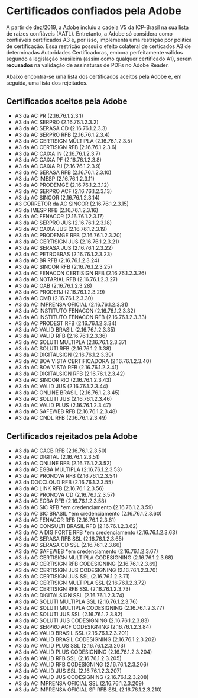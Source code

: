﻿# Certificados confiados pela Adobe

A partir de dez/2019, a Adobe incluiu a cadeia V5 da ICP-Brasil na sua lista de raízes confiáveis (AATL). Entretanto, a Adobe só considera como
confiáveis certificados A3 e, por isso, implementa uma restrição por política de certificação. Essa restrição possui o efeito colateral de 
certicados A3 de determinadas Autoridades Certificadoras, embora perfeitamente válidos segundo a legislação brasileira (assim
como qualquer certificado A1), serem **recusados** na validação de assinaturas de PDFs no Adobe Reader.

Abaixo encontra-se uma lista dos certificados aceitos pela Adobe e, em seguida, uma lista dos rejeitados.

## Certificados aceitos pela Adobe

* A3 da AC PR (2.16.76.1.2.3.1)
* A3 da AC SERPRO (2.16.76.1.2.3.2)
* A3 da AC SERASA CD (2.16.76.1.2.3.3)
* A3 da AC SERPRO RFB (2.16.76.1.2.3.4)
* A3 da AC CERTISIGN MÚLTIPLA (2.16.76.1.2.3.5)
* A3 da AC CERTISIGN RFB (2.16.76.1.2.3.6)
* A3 da AC CAIXA IN (2.16.76.1.2.3.7)
* A3 da AC CAIXA PF (2.16.76.1.2.3.8)
* A3 da AC CAIXA PJ (2.16.76.1.2.3.9)
* A3 da AC SERASA RFB (2.16.76.1.2.3.10)
* A3 da AC IMESP (2.16.76.1.2.3.11)
* A3 da AC PRODEMGE (2.16.76.1.2.3.12)
* A3 da AC SERPRO ACF (2.16.76.1.2.3.13)
* A3 da AC SINCOR (2.16.76.1.2.3.14)
* A3 CORRETOR da AC SINCOR (2.16.76.1.2.3.15)
* A3 da IMESP RFB (2.16.76.1.2.3.16)
* A3 da AC FENACOR (2.16.76.1.2.3.17)
* A3 da AC SERPRO JUS (2.16.76.1.2.3.18)
* A3 da AC CAIXA JUS (2.16.76.1.2.3.19)
* A3 da AC PRODEMGE RFB (2.16.76.1.2.3.20)
* A3 da AC CERTISIGN JUS (2.16.76.1.2.3.21)
* A3 da AC SERASA JUS (2.16.76.1.2.3.22)
* A3 da AC PETROBRAS (2.16.76.1.2.3.23)
* A3 da AC BR RFB (2.16.76.1.2.3.24)
* A3 da AC SINCOR RFB (2.16.76.1.2.3.25)
* A3 da AC FENACON CERTISIGN RFB (2.16.76.1.2.3.26)
* A3 da AC NOTARIAL RFB (2.16.76.1.2.3.27)
* A3 da AC OAB (2.16.76.1.2.3.28)
* A3 da AC PRODERJ (2.16.76.1.2.3.29)
* A3 da AC CMB (2.16.76.1.2.3.30)
* A3 da AC IMPRENSA OFICIAL (2.16.76.1.2.3.31)
* A3 da AC INSTITUTO FENACON (2.16.76.1.2.3.32)
* A3 da AC INSTITUTO FENACON RFB (2.16.76.1.2.3.33)
* A3 da AC PRODEST RFB (2.16.76.1.2.3.34)
* A3 da AC VALID BRASIL (2.16.76.1.2.3.35)
* A3 da AC VALID RFB (2.16.76.1.2.3.36)
* A3 da AC SOLUTI MULTIPLA (2.16.76.1.2.3.37)
* A3 da AC SOLUTI RFB (2.16.76.1.2.3.38)
* A3 da AC DIGITALSIGN (2.16.76.1.2.3.39)
* A3 da AC BOA VISTA CERTIFICADORA (2.16.76.1.2.3.40)
* A3 da AC BOA VISTA RFB (2.16.76.1.2.3.41)
* A3 da AC DIGITALSIGN RFB (2.16.76.1.2.3.42)
* A3 da AC SINCOR RIO (2.16.76.1.2.3.43)
* A3 da AC VALID JUS (2.16.76.1.2.3.44)
* A3 da AC ONLINE BRASIL (2.16.76.1.2.3.45)
* A3 da AC SOLUTI JUS (2.16.76.1.2.3.46)
* A3 da AC VALID PLUS (2.16.76.1.2.3.47)
* A3 da AC SAFEWEB RFB (2.16.76.1.2.3.48)
* A3 da AC CNDL RFB  (2.16.76.1.2.3.49)

## Certificados **rejeitados** pela Adobe

* A3 da AC CACB RFB (2.16.76.1.2.3.50)
* A3 da AC DIGITAL (2.16.76.1.2.3.51)
* A3 da AC ONLINE RFB (2.16.76.1.2.3.52)
* A3 da AC EGBA MULTIPLA (2.16.76.1.2.3.53)
* A3 da AC PRONOVA RFB (2.16.76.1.2.3.54)
* A3 da DOCCLOUD RFB (2.16.76.1.2.3.55)
* A3 da AC LINK RFB (2.16.76.1.2.3.56)
* A3 da AC PRONOVA CD (2.16.76.1.2.3.57)
* A3 da AC EGBA RFB (2.16.76.1.2.3.58)
* A3 da AC SIC RFB *em credenciamento (2.16.76.1.2.3.59)
* A3 da AC SIC BRASIL *em credenciamento (2.16.76.1.2.3.60)
* A3 da AC FENACOR RFB (2.16.76.1.2.3.61)
* A3 da AC CONSULTI BRASIL RFB (2.16.76.1.2.3.62)
* A3 da AC A DIGIFORTE RFB *em credenciamento (2.16.76.1.2.3.63)
* A3 da AC SERASA RFB SSL (2.16.76.1.2.3.65)
* A3 da AC SERASA CD SSL (2.16.76.1.2.3.66)
* A3 da AC SAFEWEB *em credenciamento (2.16.76.1.2.3.67)
* A3 da AC CERTISIGN MULTIPLA CODESIGNING (2.16.76.1.2.3.68)
* A3 da AC CERTISIGN RFB CODESIGNING (2.16.76.1.2.3.69)
* A3 da AC CERTISIGN JUS CODESIGNING (2.16.76.1.2.3.70)
* A3 da AC CERTISIGN JUS SSL (2.16.76.1.2.3.71)
* A3 da AC CERTISIGN MULTIPLA SSL (2.16.76.1.2.3.72)
* A3 da AC CERTISIGN RFB SSL (2.16.76.1.2.3.73)
* A3 da AC DIGITALSIGN SSL (2.16.76.1.2.3.74)
* A3 da AC SOLUTI MULTIPLA SSL (2.16.76.1.2.3.76)
* A3 da AC SOLUTI MULTIPLA CODESIGNING (2.16.76.1.2.3.77)
* A3 da AC SOLUTI JUS SSL (2.16.76.1.2.3.82)
* A3 da AC SOLUTI JUS CODESIGNING (2.16.76.1.2.3.83)
* A3 da AC SERPRO ACF CODESIGNING (2.16.76.1.2.3.84)
* A3 da AC VALID BRASIL SSL (2.16.76.1.2.3.201)
* A3 da AC VALID BRASIL CODESIGNING (2.16.76.1.2.3.202)
* A3 da AC VALID PLUS SSL (2.16.76.1.2.3.203)
* A3 da AC VALID PLUS CODESIGNING (2.16.76.1.2.3.204)
* A3 da AC VALID RFB SSL (2.16.76.1.2.3.205)
* A3 da AC VALID RFB CODESIGNING (2.16.76.1.2.3.206)
* A3 da AC VALID JUS SSL (2.16.76.1.2.3.207)
* A3 da AC VALID JUS CODESIGNING (2.16.76.1.2.3.208)
* A3 da AC IMPRENSA OFICIAL SSL (2.16.76.1.2.3.209)
* A3 da AC IMPRENSA OFICIAL SP RFB SSL (2.16.76.1.2.3.210)
